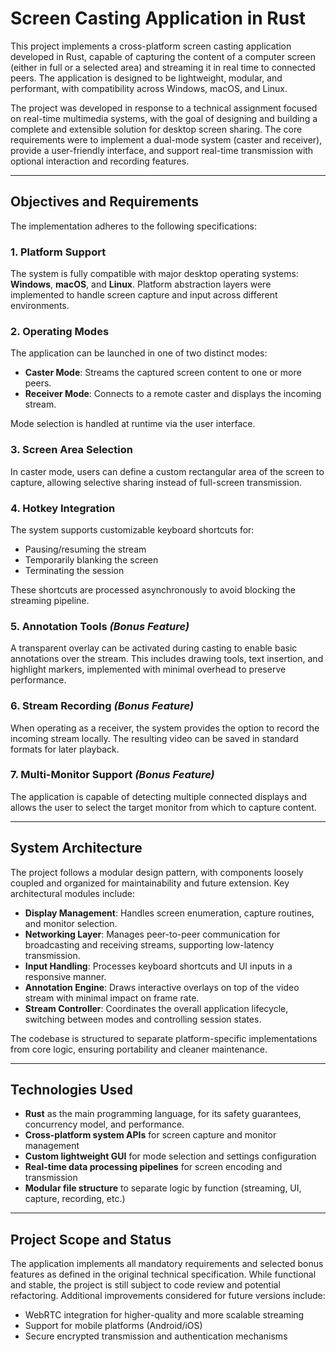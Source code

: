 # Screen Casting Application in Rust

This project implements a cross-platform screen casting application developed in Rust, capable of capturing the content of a computer screen (either in full or a selected area) and streaming it in real time to connected peers. The application is designed to be lightweight, modular, and performant, with compatibility across Windows, macOS, and Linux.

The project was developed in response to a technical assignment focused on real-time multimedia systems, with the goal of designing and building a complete and extensible solution for desktop screen sharing. The core requirements were to implement a dual-mode system (caster and receiver), provide a user-friendly interface, and support real-time transmission with optional interaction and recording features.

---

## Objectives and Requirements

The implementation adheres to the following specifications:

### 1. Platform Support
The system is fully compatible with major desktop operating systems: **Windows**, **macOS**, and **Linux**. Platform abstraction layers were implemented to handle screen capture and input across different environments.

### 2. Operating Modes
The application can be launched in one of two distinct modes:

- **Caster Mode**: Streams the captured screen content to one or more peers.
- **Receiver Mode**: Connects to a remote caster and displays the incoming stream.

Mode selection is handled at runtime via the user interface.

### 3. Screen Area Selection
In caster mode, users can define a custom rectangular area of the screen to capture, allowing selective sharing instead of full-screen transmission.

### 4. Hotkey Integration
The system supports customizable keyboard shortcuts for:

- Pausing/resuming the stream
- Temporarily blanking the screen
- Terminating the session

These shortcuts are processed asynchronously to avoid blocking the streaming pipeline.

### 5. Annotation Tools *(Bonus Feature)*
A transparent overlay can be activated during casting to enable basic annotations over the stream. This includes drawing tools, text insertion, and highlight markers, implemented with minimal overhead to preserve performance.

### 6. Stream Recording *(Bonus Feature)*
When operating as a receiver, the system provides the option to record the incoming stream locally. The resulting video can be saved in standard formats for later playback.

### 7. Multi-Monitor Support *(Bonus Feature)*
The application is capable of detecting multiple connected displays and allows the user to select the target monitor from which to capture content.

---

## System Architecture

The project follows a modular design pattern, with components loosely coupled and organized for maintainability and future extension. Key architectural modules include:

- **Display Management**: Handles screen enumeration, capture routines, and monitor selection.
- **Networking Layer**: Manages peer-to-peer communication for broadcasting and receiving streams, supporting low-latency transmission.
- **Input Handling**: Processes keyboard shortcuts and UI inputs in a responsive manner.
- **Annotation Engine**: Draws interactive overlays on top of the video stream with minimal impact on frame rate.
- **Stream Controller**: Coordinates the overall application lifecycle, switching between modes and controlling session states.

The codebase is structured to separate platform-specific implementations from core logic, ensuring portability and cleaner maintenance.

---

## Technologies Used

- **Rust** as the main programming language, for its safety guarantees, concurrency model, and performance.
- **Cross-platform system APIs** for screen capture and monitor management
- **Custom lightweight GUI** for mode selection and settings configuration
- **Real-time data processing pipelines** for screen encoding and transmission
- **Modular file structure** to separate logic by function (streaming, UI, capture, recording, etc.)

---

## Project Scope and Status

The application implements all mandatory requirements and selected bonus features as defined in the original technical specification. While functional and stable, the project is still subject to code review and potential refactoring. Additional improvements considered for future versions include:

- WebRTC integration for higher-quality and more scalable streaming
- Support for mobile platforms (Android/iOS)
- Secure encrypted transmission and authentication mechanisms

